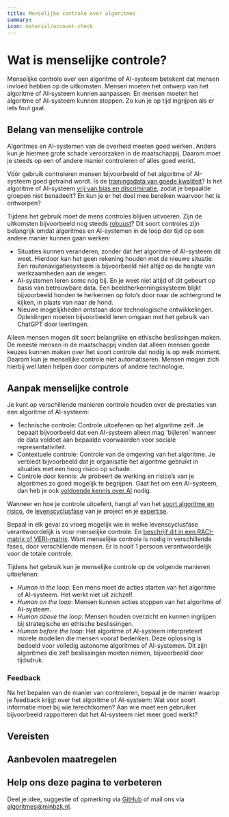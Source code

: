 ```yaml
---
title: Menselijke controle over algoritmes
summary:
icon: material/account-check
---
```


# Wat is menselijke controle?
Menselijke controle over een algoritme of AI-systeem betekent dat mensen invloed hebben op de uitkomsten. Mensen moeten het ontwerp van het algoritme of AI-systeem kunnen aanpassen. En mensen moeten het algoritme of AI-systeem kunnen stoppen. Zo kun je op tijd ingrijpen als er iets fout gaat.

## Belang van menselijke controle
Algoritmes en AI-systemen van de overheid moeten goed werken. Anders kun je hiermee grote schade veroorzaken in de maatschappij. Daarom moet je steeds op een of andere manier controleren of alles goed werkt.

Vóór gebruik controleren mensen bijvoorbeeld of het algoritme of AI-systeem goed getraind wordt. Is de [trainingsdata van goede kwaliteit](data.md)? Is het algoritme of AI-systeem [vrij van bias en discriminatie](bias-en-non-discriminatie.md), zodat je bepaalde groepen niet benadeelt? En kun je er het doel mee bereiken waarvoor het is ontworpen? 

Tijdens het gebruik moet de mens controles blijven uitvoeren. Zijn de uitkomsten bijvoorbeeld nog steeds [robuust](technische-robuustheid-en-veiligheid.md)? Dit soort controles zijn belangrijk omdat algoritmes en AI-systemen in de loop der tijd op een andere manier kunnen gaan werken:

* Situaties kunnen veranderen, zonder dat het algoritme of AI-systeem dit weet. Hierdoor kan het geen rekening houden met de nieuwe situatie. Een routenavigatiesysteem is bijvoorbeeld niet altijd op de hoogte van werkzaamheden aan de wegen.
* AI-systemen leren soms nog bij. En je weet niet altijd of dit gebeurt op basis van betrouwbare data. Een beeldherkenningssysteem blijkt bijvoorbeeld honden te herkennen op foto’s door naar de achtergrond te kijken, in plaats van naar de hond.
* Nieuwe mogelijkheden ontstaan door technologische ontwikkelingen. Opleidingen moeten bijvoorbeeld leren omgaan met het gebruik van ChatGPT door leerlingen.

Alleen mensen mogen dit soort belangrijke en ethische beslissingen maken. De meeste mensen in de maatschappij vinden dat alleen mensen goede keuzes kunnen maken over het soort controle dat nodig is op welk moment. Daarom kun je menselijke controle niet automatiseren. Mensen mogen zich hierbij wel laten helpen door computers of andere technologie.

## Aanpak menselijke controle
Je kunt op verschillende manieren controle houden over de prestaties van een algoritme of AI-systeem:

* Technische controle: Controle uitoefenen op het algoritme zelf. Je bepaalt bijvoorbeeld dat een AI-systeem alleen mag 'bijleren’ wanneer de data voldoet aan bepaalde voorwaarden voor sociale representativiteit.
* Contextuele controle: Controle van de omgeving van het algoritme. Je verbiedt bijvoorbeeld dat je organisatie het algoritme gebruikt in situaties met een hoog risico op schade.
* Controle door kennis: Je probeert de werking en risico’s van je algoritmes zo goed mogelijk te begrijpen. Gaat het om een AI-systeem, dan heb je ook [voldoende kennis over AI](../vereisten/aia-01-ai-geletterdheid.md) nodig.

Wanneer en hoe je controle uitoefent, hangt af van het [soort algoritme en risico](../overhetalgoritmekader/soorten-algoritmes.md), de [levenscyclusfase](../levenscyclus.md) van je project en je [expertise](../rollen.md). 

Bepaal in elk geval zo vroeg mogelijk wie in welke levenscyclusfase verantwoordelijk is voor menselijke controle. En [beschrijf dit in een RACI-matrix of VERI-matrix](../maatregelen/beschrijf_rollen_en_verantwoordelijkheden.md). Want menselijke controle is nodig in verschillende fases, door verschillende mensen. Er is nooit 1 persoon verantwoordelijk voor de totale controle. 

Tijdens het gebruik kun je menselijke controle op de volgende manieren uitoefenen:

* _<span lang="en">Human in the loop</span>_: Een mens moet de acties starten van het algoritme of AI-systeem. Het werkt niet uit zichzelf.
* _<span lang="en">Human on the loop</span>_: Mensen kunnen acties stoppen van het algoritme of AI-systeem.
* _<span lang="en">Human above the loop</span>_: Mensen houden overzicht en kunnen ingrijpen bij strategische en ethische beslissingen.
* _<span lang="en">Human before the loop</span>_: Het algoritme of AI-systeem interpreteert morele modellen die mensen vooraf bedenken. Deze oplossing is bedoeld voor volledig autonome algoritmes of AI-systemen. Dit zijn algoritmes die zelf beslissingen moeten nemen, bijvoorbeeld door tijdsdruk.

### Feedback
Na het bepalen van de manier van controleren, bepaal je de manier waarop je feedback krijgt over het algoritme of AI-systeem: Wat voor soort informatie moet bij wie terechtkomen? Aan wie moet een gebruiker bijvoorbeeld rapporteren dat het AI-systeem niet meer goed werkt?

## Vereisten

<!-- list_vereisten onderwerp/menselijke-controle no-search no-onderwerp no-rol no-levenscyclus -->


## Aanbevolen maatregelen

<!-- list_maatregelen onderwerp/menselijke-controle no-search no-onderwerp no-rol no-levenscyclus -->


## Help ons deze pagina te verbeteren
Deel je idee, suggestie of opmerking via [GitHub](https://github.com/MinBZK/Algoritmekader/edit/main/docs/onderwerpen/menselijke-controle/index.md) of mail ons via [algoritmes@minbzk.nl](mailto:algoritmes@minbzk.nl).
